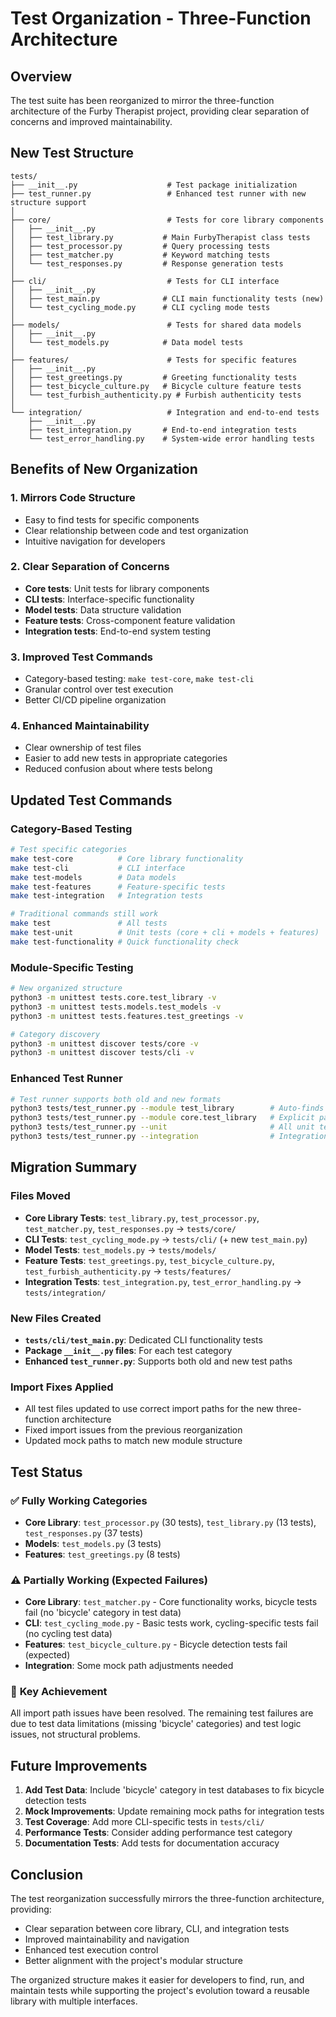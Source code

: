 # Test Organization - Three-Function Architecture

## Overview

The test suite has been reorganized to mirror the three-function architecture of the Furby Therapist project, providing clear separation of concerns and improved maintainability.

## New Test Structure

```
tests/
├── __init__.py                    # Test package initialization
├── test_runner.py                 # Enhanced test runner with new structure support
│
├── core/                          # Tests for core library components
│   ├── __init__.py
│   ├── test_library.py           # Main FurbyTherapist class tests
│   ├── test_processor.py         # Query processing tests
│   ├── test_matcher.py           # Keyword matching tests
│   └── test_responses.py         # Response generation tests
│
├── cli/                           # Tests for CLI interface
│   ├── __init__.py
│   ├── test_main.py              # CLI main functionality tests (new)
│   └── test_cycling_mode.py      # CLI cycling mode tests
│
├── models/                        # Tests for shared data models
│   ├── __init__.py
│   └── test_models.py            # Data model tests
│
├── features/                      # Tests for specific features
│   ├── __init__.py
│   ├── test_greetings.py         # Greeting functionality tests
│   ├── test_bicycle_culture.py   # Bicycle culture feature tests
│   └── test_furbish_authenticity.py # Furbish authenticity tests
│
└── integration/                   # Integration and end-to-end tests
    ├── __init__.py
    ├── test_integration.py       # End-to-end integration tests
    └── test_error_handling.py    # System-wide error handling tests
```

## Benefits of New Organization

### 1. **Mirrors Code Structure**
- Easy to find tests for specific components
- Clear relationship between code and test organization
- Intuitive navigation for developers

### 2. **Clear Separation of Concerns**
- **Core tests**: Unit tests for library components
- **CLI tests**: Interface-specific functionality
- **Model tests**: Data structure validation
- **Feature tests**: Cross-component feature validation
- **Integration tests**: End-to-end system testing

### 3. **Improved Test Commands**
- Category-based testing: `make test-core`, `make test-cli`
- Granular control over test execution
- Better CI/CD pipeline organization

### 4. **Enhanced Maintainability**
- Clear ownership of test files
- Easier to add new tests in appropriate categories
- Reduced confusion about where tests belong

## Updated Test Commands

### Category-Based Testing
```bash
# Test specific categories
make test-core          # Core library functionality
make test-cli           # CLI interface
make test-models        # Data models
make test-features      # Feature-specific tests
make test-integration   # Integration tests

# Traditional commands still work
make test               # All tests
make test-unit          # Unit tests (core + cli + models + features)
make test-functionality # Quick functionality check
```

### Module-Specific Testing
```bash
# New organized structure
python3 -m unittest tests.core.test_library -v
python3 -m unittest tests.models.test_models -v
python3 -m unittest tests.features.test_greetings -v

# Category discovery
python3 -m unittest discover tests/core -v
python3 -m unittest discover tests/cli -v
```

### Enhanced Test Runner
```bash
# Test runner supports both old and new formats
python3 tests/test_runner.py --module test_library        # Auto-finds in new structure
python3 tests/test_runner.py --module core.test_library   # Explicit path
python3 tests/test_runner.py --unit                       # All unit tests
python3 tests/test_runner.py --integration                # Integration tests only
```

## Migration Summary

### Files Moved
- **Core Library Tests**: `test_library.py`, `test_processor.py`, `test_matcher.py`, `test_responses.py` → `tests/core/`
- **CLI Tests**: `test_cycling_mode.py` → `tests/cli/` (+ new `test_main.py`)
- **Model Tests**: `test_models.py` → `tests/models/`
- **Feature Tests**: `test_greetings.py`, `test_bicycle_culture.py`, `test_furbish_authenticity.py` → `tests/features/`
- **Integration Tests**: `test_integration.py`, `test_error_handling.py` → `tests/integration/`

### New Files Created
- **`tests/cli/test_main.py`**: Dedicated CLI functionality tests
- **Package `__init__.py` files**: For each test category
- **Enhanced `test_runner.py`**: Supports both old and new test paths

### Import Fixes Applied
- All test files updated to use correct import paths for the new three-function architecture
- Fixed import issues from the previous reorganization
- Updated mock paths to match new module structure

## Test Status

### ✅ **Fully Working Categories**
- **Core Library**: `test_processor.py` (30 tests), `test_library.py` (13 tests), `test_responses.py` (37 tests)
- **Models**: `test_models.py` (3 tests)
- **Features**: `test_greetings.py` (8 tests)

### ⚠️ **Partially Working (Expected Failures)**
- **Core Library**: `test_matcher.py` - Core functionality works, bicycle tests fail (no 'bicycle' category in test data)
- **CLI**: `test_cycling_mode.py` - Basic tests work, cycling-specific tests fail (no cycling test data)
- **Features**: `test_bicycle_culture.py` - Bicycle detection tests fail (expected)
- **Integration**: Some mock path adjustments needed

### 🎯 **Key Achievement**
All import path issues have been resolved. The remaining test failures are due to test data limitations (missing 'bicycle' categories) and test logic issues, not structural problems.

## Future Improvements

1. **Add Test Data**: Include 'bicycle' category in test databases to fix bicycle detection tests
2. **Mock Improvements**: Update remaining mock paths for integration tests
3. **Test Coverage**: Add more CLI-specific tests in `tests/cli/`
4. **Performance Tests**: Consider adding performance test category
5. **Documentation Tests**: Add tests for documentation accuracy

## Conclusion

The test reorganization successfully mirrors the three-function architecture, providing:
- Clear separation between core library, CLI, and integration tests
- Improved maintainability and navigation
- Enhanced test execution control
- Better alignment with the project's modular structure

The organized structure makes it easier for developers to find, run, and maintain tests while supporting the project's evolution toward a reusable library with multiple interfaces.